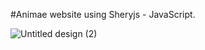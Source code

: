 #Animae website using Sheryjs - JavaScript.

![Untitled design (2)](https://github.com/SanjayTamang/ANIMAE-Website/assets/52417143/c50643e5-f5e9-4426-8f65-85977f352512)
